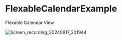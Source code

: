 # FlexableCalendarExample
 Flexable Calendar View

 
![Screen_recording_20240617_201944](https://github.com/2giwon/FlexableCalendarExample/assets/10140528/706b58c0-683a-453f-aebd-0a7022d30cc7)

